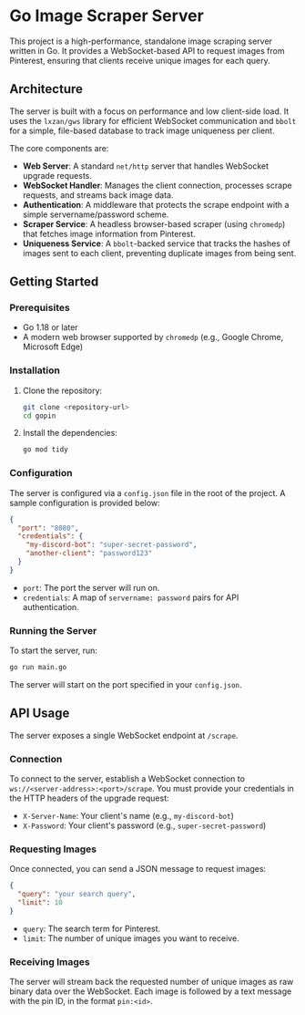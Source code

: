 # Go Image Scraper Server

This project is a high-performance, standalone image scraping server written in Go. It provides a WebSocket-based API to request images from Pinterest, ensuring that clients receive unique images for each query.

## Architecture

The server is built with a focus on performance and low client-side load. It uses the `lxzan/gws` library for efficient WebSocket communication and `bbolt` for a simple, file-based database to track image uniqueness per client.

The core components are:
- **Web Server**: A standard `net/http` server that handles WebSocket upgrade requests.
- **WebSocket Handler**: Manages the client connection, processes scrape requests, and streams back image data.
- **Authentication**: A middleware that protects the scrape endpoint with a simple servername/password scheme.
- **Scraper Service**: A headless browser-based scraper (using `chromedp`) that fetches image information from Pinterest.
- **Uniqueness Service**: A `bbolt`-backed service that tracks the hashes of images sent to each client, preventing duplicate images from being sent.

## Getting Started

### Prerequisites
- Go 1.18 or later
- A modern web browser supported by `chromedp` (e.g., Google Chrome, Microsoft Edge)

### Installation
1. Clone the repository:
   ```bash
   git clone <repository-url>
   cd gopin
   ```
2. Install the dependencies:
   ```bash
   go mod tidy
   ```

### Configuration
The server is configured via a `config.json` file in the root of the project. A sample configuration is provided below:

```json
{
  "port": "8080",
  "credentials": {
    "my-discord-bot": "super-secret-password",
    "another-client": "password123"
  }
}
```

- `port`: The port the server will run on.
- `credentials`: A map of `servername: password` pairs for API authentication.

### Running the Server
To start the server, run:
```bash
go run main.go
```
The server will start on the port specified in your `config.json`.

## API Usage

The server exposes a single WebSocket endpoint at `/scrape`.

### Connection
To connect to the server, establish a WebSocket connection to `ws://<server-address>:<port>/scrape`. You must provide your credentials in the HTTP headers of the upgrade request:

- `X-Server-Name`: Your client's name (e.g., `my-discord-bot`)
- `X-Password`: Your client's password (e.g., `super-secret-password`)

### Requesting Images
Once connected, you can send a JSON message to request images:

```json
{
  "query": "your search query",
  "limit": 10
}
```

- `query`: The search term for Pinterest.
- `limit`: The number of unique images you want to receive.

### Receiving Images
The server will stream back the requested number of unique images as raw binary data over the WebSocket. Each image is followed by a text message with the pin ID, in the format `pin:<id>`.